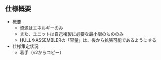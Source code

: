 ## 仕様概要

- 概要
  - 資源はエネルギーのみ
  - また、ユニットは自己複製に必要な最小限のもののみ
  - HULLやASSEMBLERの「容量」は、後から拡張可能であるようにする
- 仕様策定状況
  - 着手（v2からコピー）
